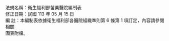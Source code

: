 法規名稱：衛生福利部苗栗醫院編制表  
修正日期：民國 113 年 05 月 15 日  
編 註：本編制表依據衛生福利部各醫院組織準則第 6 條第 1 項訂定，內容請參閱相關  
圖表附檔。  


